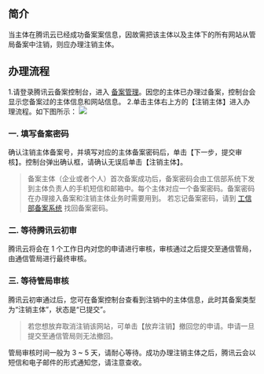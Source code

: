 ## 简介
当主体在腾讯云已经成功备案案信息，因故需把该主体以及主体下的所有网站从管局备案中注销，则应办理注销主体。

## 办理流程
1.请登录腾讯云备案控制台，进入 [备案管理](https://console.cloud.tencent.com/beian)。因您的主体已办理过备案，控制台会显示您备案过的主体信息和网站信息。
2.单击主体右上方的【注销主体】进入办理流程。如下图所示：
![](https://main.qcloudimg.com/raw/7738a5f26cea6cd0882c8605b3b3dd30.png)
### 一. 填写备案密码
确认注销主体备案号，并填写对应的主体备案密码后，单击【下一步，提交审核】。控制台弹出确认框，请确认无误后单击【注销主体】。
> 备案主体（企业或者个人）首次备案成功后，备案密码会由工信部系统下发到主体负责人的手机短信和邮箱中。每个主体对应一个备案密码。备案密码在办理接入备案和注销主体业务时需要用到。
若忘记备案密码，请到 [工信部备案系统](http://www.miitbeian.gov.cn/state/outPortal/loginPortal.action;jsessionid=Lx9T6IDIWK6Ko2REK1G_7Yc_ulrMer2ViHLyY_xOlYz8vobCHFRc!-964799922) 找回备案密码。

### 二. 等待腾讯云初审
腾讯云将会在 1 个工作日内对您的申请进行审核，审核通过之后提交至通信管局，由通信管局进行最终审核。

### 三. 等待管局审核
腾讯云初审通过后，您可在备案控制台查看到注销中的主体信息，此时其备案类型为“注销主体”，状态是“已提交”。
> 若您想放弃取消注销该网站，可单击【放弃注销】撤回您的申请。申请一旦提交至通信管局则无法撤回。

管局审核时间一般为 3 ~ 5 天，请耐心等待。成功办理注销主体之后，腾讯云会以短信和电子邮件的形式通知您，请注意查收。
